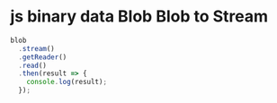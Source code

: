 # js binary data Blob Blob to Stream

```js
blob
  .stream()
  .getReader()
  .read()
  .then(result => {
    console.log(result);
  });
```
